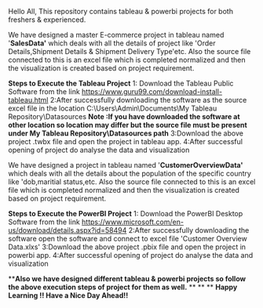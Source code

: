 Hello All,
This repository contains tableau & powerbi projects for both freshers & experienced.

We have designed a master E-commerce project in tableau named '**SalesData'** which deals with all the details of project like 'Order Details,Shipment Details & Shipment Delivery Type'etc.
Also the source file connected to this is an excel file which is completed normalized and then the visualization is created based on project requirement.


**Steps to Execute the Tableau  Project**
1: Download the Tableau Public Software from the link https://www.guru99.com/download-install-tableau.html 
2:After successfully downloading the software as the source excel file in the location C:\Users\Admin\Documents\My Tableau Repository\Datasources
**Note :If you have downloaded the software at other location so location may differ but the source file must be present under My Tableau Repository\Datasources path**
3:Download the above project .twbx file and open the project in tableau app.
4:After successful opening of project do analyse the data and visualization

We have designed a project in tableau named '**CustomerOverviewData'** which deals with all the details about the population of the specific country like 'dob,maritial status,etc.
Also the source file connected to this is an excel file which is completed normalized and then the visualization is created based on project requirement.

**Steps to Execute the PowerBI Project**
1: Download the PowerBI Desktop Software from the link https://www.microsoft.com/en-us/download/details.aspx?id=58494
2:After successfully downloading the software open the software and connect to excel file 'Customer Overview Data.xlxs'
3:Download the above project .pbix file and open the project in powerbi app.
4:After successful opening of project do analyse the data and visualization

****Also we have designed different tableau & powerbi projects so follow the above execution steps of project for them as well.**
**
**
** **Happy Learning !!
Have  a Nice Day Ahead!!**
